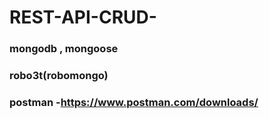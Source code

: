 # REST-API-CRUD-
### mongodb , mongoose
### robo3t(robomongo)
### postman -https://www.postman.com/downloads/
